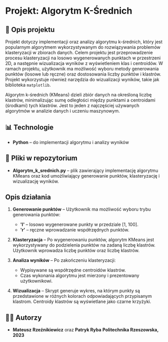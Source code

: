 # Projekt: Algorytm K-Średnich

## 📌 Opis projektu
Projekt dotyczy implementacji oraz analizy algorytmu k-średnich, który jest popularnym algorytmem wykorzystywanym do rozwiązywania problemów klasteryzacji w zbiorach danych. Celem projektu jest przeprowadzenie procesu klasteryzacji na losowo wygenerowanych punktach w przestrzeni 2D, a następnie wizualizacja wyników z wyświetleniem klas i centroidów. W ramach projektu, użytkownik ma możliwość wyboru metody generowania punktów (losowe lub ręczne) oraz dostosowania liczby punktów i klastrów. Projekt wykorzystuje również narzędzia do wizualizacji wyników, takie jak biblioteka `matplotlib`.

Algorytm k-średnich (KMeans) dzieli zbiór danych na określoną liczbę klastrów, minimalizując sumę odległości między punktami a centroidami (środkami) tych klastrów. Jest to jeden z najczęściej używanych algorytmów w analizie danych i uczeniu maszynowym.

## 📊 Technologie
- **Python** – do implementacji algorytmu i analizy wyników

## 📁 Pliki w repozytorium
- **Algorytm_k_srednich.py** – plik zawierający implementację algorytmu KMeans oraz kod umożliwiający generowanie punktów, klasteryzację i wizualizację wyników.

## Opis działania

1. **Generowanie punktów** – Użytkownik ma możliwość wyboru trybu generowania punktów:
   - **'l'** – losowo wygenerowane punkty w przedziale [1, 100].
   - **'r'** – ręczne wprowadzanie współrzędnych punktów.
  
2. **Klasteryzacja** – Po wygenerowaniu punktów, algorytm KMeans jest wykorzystywany do podzielenia punktów na zadaną liczbę klastrów. Użytkownik wprowadza liczbę punktów oraz liczbę klastrów.

3. **Analiza wyników** – Po zakończeniu klasteryzacji:
   - Wypisywane są współrzędne centroidów klastrów.
   - Czas wykonania algorytmu jest mierzony i prezentowany użytkownikowi.
  
4. **Wizualizacja** – Skrypt generuje wykres, na którym punkty są przedstawione w różnych kolorach odpowiadających przypisanym klastrom. Centroidy klastrów są wyświetlane jako czarne krzyżyki.

## 👨‍💻 Autorzy
- **Mateusz Rzeźnikiewicz** oraz **Patryk Ryba**
**Politechnika Rzeszowska, 2023**  

